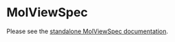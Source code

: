 # MolViewSpec

Please see the [standalone MolViewSpec documentation](https://molstar.org/mol-view-spec-docs/).
